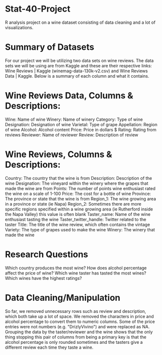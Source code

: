 # Stat-40-Project
R analysis project on a wine dataset consisting of data cleaning and a lot of visualizations.

# Summary of Datasets
For our project we will be utilizing two data sets on wine reviews. The data sets we will be using are from Kaggle and these are their respective links: Wine Reviews | Kaggle (winemag-data-130k-v2.csv) and Wine Reviews Data | Kaggle. Below is a summary of each column and what it contains.

# Wine Reviews Data, Columns & Descriptions:
Wine: Name of wine
Winery: Name of winery
Category: Type of wine
Designation: Designation of wine
Varietal: Type of grape
Appellation: Region of wine
Alcohol: Alcohol content
Price: Price in dollars $
Rating: Rating from reviews
Reviewer: Name of reviewer
Review: Description of review

# Wine Reviews, Columns & Descriptions:
Country: The country that the wine is from
Description: Description of the wine
Designation: The vineyard within the winery where the grapes that made the wine are from
Points: The number of points wine enthusiast rated the wine on a scale of 1-100
Price: The cost for a bottle of wine
Province: The province or state that the wine is from
Region_1: The wine growing area in a province or state (ie Napa)
Region_2: Sometimes there are more specific regions specified within a wine growing area (ie Rutherford inside the Napa Valley) this value is often blank
Taster_name: Name of the wine enthusiast tasting the wine
Taster_twitter_handle: Twitter related to the taster
Title: The title of the wine review, which often contains the vintage
Variety: The type of grapes used to make the wine 
Winery: The winery that made the wine

# Research Questions
Which country produces the most wine?
How does alcohol percentage affect the price of wine?
Which wine taster has tasted the most wines?
Which wines have the highest ratings?
 


# Data Cleaning/Manipulation 
So far, we removed unnecessary rows such as review and description, which both take up a lot of space. We removed the characters in price and alcohol percentage to convert them to numeric columns. Some of the price entries were not numbers (e.g. "DrizlyVivino") and were replaced as NA. Grouping the data by the taster/reviewer and the wine shows that the only thing stopping this pair of columns from being a primary key is that the alcohol percentage is only rounded sometimes and the tasters give a different review each time they taste a wine.  
